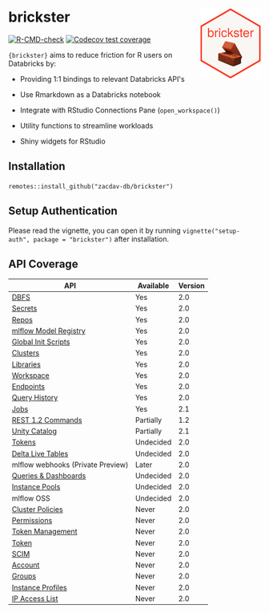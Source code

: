 # brickster <a href='https://zacdav-db.github.io/brickster/'><img src='man/figures/logo.png' align="right" height="139" /></a>

<!-- badges: start -->
[![R-CMD-check](https://github.com/zacdav-db/brickster/workflows/R-CMD-check/badge.svg)](https://github.com/zacdav-db/brickster/actions)
[![Codecov test
coverage](https://codecov.io/gh/zacdav-db/brickster/branch/main/graph/badge.svg)](https://app.codecov.io/gh/zacdav-db/brickster?branch=main)
<!-- badges: end -->

`{brickster}` aims to reduce friction for R users on Databricks by:

-   Providing 1:1 bindings to relevant Databricks API's

-   Use Rmarkdown as a Databricks notebook

-   Integrate with RStudio Connections Pane (`open_workspace()`)

-   Utility functions to streamline workloads

-   Shiny widgets for RStudio

## Installation

`remotes::install_github("zacdav-db/brickster")`

## Setup Authentication

Please read the vignette, you can open it by running `vignette("setup-auth", package = "brickster")` after installation.

## API Coverage

| API                                                                                                                  | Available | Version |
|----------------------------------------------------------------------------------------------------------------------|-----------|---------|
| [DBFS](https://docs.databricks.com/dev-tools/api/latest/dbfs.html)                                                   | Yes       | 2.0     |
| [Secrets](https://docs.databricks.com/dev-tools/api/latest/secrets.html)                                             | Yes       | 2.0     |
| [Repos](https://docs.databricks.com/dev-tools/api/latest/repos.html)                                                 | Yes       | 2.0     |
| [mlflow Model Registry](https://docs.databricks.com/dev-tools/api/latest/mlflow.html)                                | Yes       | 2.0     |
| [Global Init Scripts](https://docs.databricks.com/dev-tools/api/latest/global-init-scripts.html)                     | Yes       | 2.0     |
| [Clusters](https://docs.databricks.com/dev-tools/api/latest/clusters.html)                                           | Yes       | 2.0     |
| [Libraries](https://docs.databricks.com/dev-tools/api/latest/libraries.html)                                         | Yes       | 2.0     |
| [Workspace](https://docs.databricks.com/dev-tools/api/latest/workspace.html)                                         | Yes       | 2.0     |
| [Endpoints](https://docs.databricks.com/sql/api/sql-endpoints.html)                                                  | Yes       | 2.0     |
| [Query History](https://docs.databricks.com/sql/api/query-history.html)                                              | Yes       | 2.0     |
| [Jobs](https://docs.databricks.com/dev-tools/api/latest/jobs.html)                                                   | Yes       | 2.1     |
| [REST 1.2 Commands](https://docs.databricks.com/dev-tools/api/1.2/index.html)                                        | Partially | 1.2     |
| [Unity Catalog](https://api-docs.databricks.com/rest/latest/unity-catalog-api-specification-2-1.html)                | Partially | 2.1     |
| [Tokens](https://docs.databricks.com/dev-tools/api/latest/tokens.html)                                               | Undecided | 2.0     |
| [Delta Live Tables](https://docs.databricks.com/data-engineering/delta-live-tables/delta-live-tables-api-guide.html) | Undecided | 2.0     |
| mlflow webhooks (Private Preview)                                                                                    | Later     | 2.0     |
| [Queries & Dashboards](https://docs.databricks.com/sql/api/queries-dashboards.html)                                  | Undecided | 2.0     |
| [Instance Pools](https://docs.databricks.com/dev-tools/api/latest/instance-pools.html)                               | Undecided | 2.0     |
| mlflow OSS                                                                                                           | Undecided | 2.0     |
| [Cluster Policies](https://docs.databricks.com/dev-tools/api/latest/policies.html)                                   | Never     | 2.0     |
| [Permissions](https://docs.databricks.com/dev-tools/api/latest/permissions.html)                                     | Never     | 2.0     |
| [Token Management](https://docs.databricks.com/dev-tools/api/latest/token-management.html)                           | Never     | 2.0     |
| [Token](https://docs.databricks.com/dev-tools/api/latest/tokens.html)                                                | Never     | 2.0     |
| [SCIM](https://docs.databricks.com/dev-tools/api/latest/scim/index.html)                                             | Never     | 2.0     |
| [Account](https://docs.databricks.com/dev-tools/api/latest/account.html)                                             | Never     | 2.0     |
| [Groups](https://docs.databricks.com/dev-tools/api/latest/groups.html)                                               | Never     | 2.0     |
| [Instance Profiles](https://docs.databricks.com/dev-tools/api/latest/instance-profiles.html)                         | Never     | 2.0     |
| [IP Access List](https://docs.databricks.com/dev-tools/api/latest/ip-access-list.html)                               | Never     | 2.0     |
